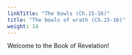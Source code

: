 ```yaml
---
linkTitle: "The bowls (Ch.15-16)"
title: "The bowls of wrath (Ch.15-16)"
weight: 14
---
```


Welcome to the Book of Revelation!

<!--more-->
